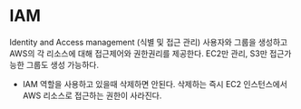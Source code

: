 # IAM

Identity and Access management \(식별 및 접근 관리\) 사용자와 그룹을 생성하고 AWS의 각 리소스에 대해 접근제어와 권한권리를 제공한다. EC2만 관리, S3만 접근가능한 그룹도 생성 가능하다.

* IAM 역할을 사용하고 있을때 삭제하면 안된다. 삭제하는 즉시 EC2 인스턴스에서 AWS 리소스로 접근하는 권한이 사라진다.  


